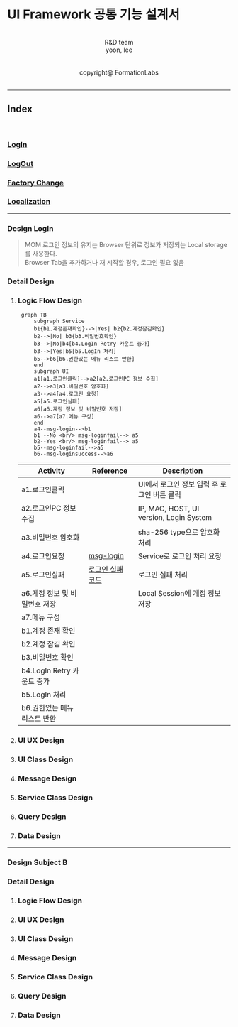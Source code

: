 # UI Framework 공통 기능 설계서
<br>
<center> R&D team </center>
<center> yoon, lee </center>   
<br><br>   
<center> copyright@ FormationLabs </center>   
<br>   

---

## Index
<br>

### [LogIn](#Design-LogIn)
### [LogOut]()
### [Factory Change]()
### [Localization]()
---

### **Design LogIn**
> MOM 로그인 정보의 유지는 Browser 단위로 정보가 저장되는 Local storage를 사용한다.   
> Browser Tab을 추가하거나 재 시작할 경우, 로그인 필요 없음
### Detail Design

1. ### Logic Flow Design
   ```mermaid
    graph TB
        subgraph Service
        b1{b1.계정존재확인}-->|Yes| b2{b2.계정잠김확인}
        b2-->|No| b3{b3.비밀번호확인}
        b3-->|No|b4[b4.LogIn Retry 카운트 증가]
        b3-->|Yes|b5[b5.LogIn 처리]
        b5-->b6[b6.권한있는 메뉴 리스트 반환]
        end
        subgraph UI
        a1[a1.로그인클릭]-->a2[a2.로그인PC 정보 수집]
        a2-->a3[a3.비밀번호 암호화]
        a3-->a4[a4.로그인 요청]
        a5[a5.로그인실패]
        a6[a6.계정 정보 및 비밀번호 저장]
        a6-->a7[a7.메뉴 구성]
        end
        a4--msg-login-->b1
        b1 --No <br/> msg-loginfail--> a5
        b2--Yes <br/> msg-loginfail--> a5
        b5--msg-loginfail-->a5
        b6--msg-loginsuccess-->a6
    ```
    |Activity|Reference|Description|
    |-|-|-|
    |a1.로그인클릭||UI에서 로그인 정보 입력 후 로그인 버튼 클릭|
    |a2.로그인PC 정보 수집||IP, MAC, HOST, UI version, Login System|
    |a3.비밀번호 암호화||sha-256 type으로 암호화 처리|
    |a4.로그인요청|[msg-login](#msg-login)|Service로 로그인 처리 요청|
    |a5.로그인실패|[로그인 실패 코드](./공통%20코드%20정의.md)|로그인 실패 처리|
    |a6.계정 정보 및 비밀번호 저장||Local Session에 계정 정보 저장|
    |a7.메뉴 구성||
    |b1.계정 존재 확인||
    |b2.계정 잠김 확인||
    |b3.비밀번호 확인||
    |b4.LogIn Retry 카운트 증가||
	|b5.LogIn 처리||    
    |b6.권한있는 메뉴 리스트 반환||
2. ### UI UX Design
3. ### UI Class Design
4. ### Message Design
5. ### Service Class Design
6. ### Query Design
7. ### Data Design

---

### **Design Subject B**

### Detail Design

1. ### Logic Flow Design
2. ### UI UX Design
3. ### UI Class Design
4. ### Message Design
5. ### Service Class Design
6. ### Query Design
7. ### Data Design